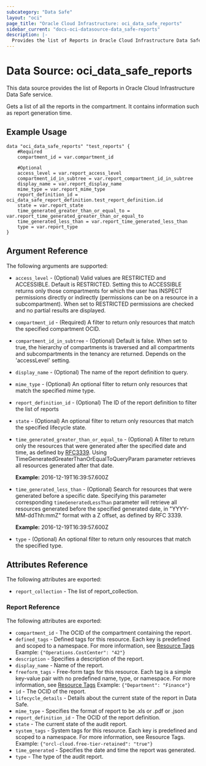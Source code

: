 ```yaml
---
subcategory: "Data Safe"
layout: "oci"
page_title: "Oracle Cloud Infrastructure: oci_data_safe_reports"
sidebar_current: "docs-oci-datasource-data_safe-reports"
description: |-
  Provides the list of Reports in Oracle Cloud Infrastructure Data Safe service
---
```


# Data Source: oci_data_safe_reports
This data source provides the list of Reports in Oracle Cloud Infrastructure Data Safe service.

Gets a list of all the reports in the compartment. It contains information such as report generation time.

## Example Usage

```hcl
data "oci_data_safe_reports" "test_reports" {
	#Required
	compartment_id = var.compartment_id

	#Optional
	access_level = var.report_access_level
	compartment_id_in_subtree = var.report_compartment_id_in_subtree
	display_name = var.report_display_name
	mime_type = var.report_mime_type
	report_definition_id = oci_data_safe_report_definition.test_report_definition.id
	state = var.report_state
	time_generated_greater_than_or_equal_to = var.report_time_generated_greater_than_or_equal_to
	time_generated_less_than = var.report_time_generated_less_than
	type = var.report_type
}
```

## Argument Reference

The following arguments are supported:

* `access_level` - (Optional) Valid values are RESTRICTED and ACCESSIBLE. Default is RESTRICTED. Setting this to ACCESSIBLE returns only those compartments for which the user has INSPECT permissions directly or indirectly (permissions can be on a resource in a subcompartment). When set to RESTRICTED permissions are checked and no partial results are displayed. 
* `compartment_id` - (Required) A filter to return only resources that match the specified compartment OCID.
* `compartment_id_in_subtree` - (Optional) Default is false. When set to true, the hierarchy of compartments is traversed and all compartments and subcompartments in the tenancy are returned. Depends on the 'accessLevel' setting. 
* `display_name` - (Optional) The name of the report definition to query.
* `mime_type` - (Optional) An optional filter to return only resources that match the specified mime type.
* `report_definition_id` - (Optional) The ID of the report definition to filter the list of reports
* `state` - (Optional) An optional filter to return only resources that match the specified lifecycle state.
* `time_generated_greater_than_or_equal_to` - (Optional) A filter to return only the resources that were generated after the specified date and time, as defined by [RFC3339](https://tools.ietf.org/html/rfc3339). Using TimeGeneratedGreaterThanOrEqualToQueryParam parameter retrieves all resources generated after that date.

	**Example:** 2016-12-19T16:39:57.600Z 
* `time_generated_less_than` - (Optional) Search for resources that were generated before a specific date. Specifying this parameter corresponding `timeGeneratedLessThan` parameter will retrieve all resources generated before the specified generated date, in "YYYY-MM-ddThh:mmZ" format with a Z offset, as defined by RFC 3339.

	**Example:** 2016-12-19T16:39:57.600Z 
* `type` - (Optional) An optional filter to return only resources that match the specified type.


## Attributes Reference

The following attributes are exported:

* `report_collection` - The list of report_collection.

### Report Reference

The following attributes are exported:

* `compartment_id` - The OCID of the compartment containing the report.
* `defined_tags` - Defined tags for this resource. Each key is predefined and scoped to a namespace. For more information, see [Resource Tags](https://docs.cloud.oracle.com/iaas/Content/General/Concepts/resourcetags.htm)  Example: `{"Operations.CostCenter": "42"}` 
* `description` - Specifies a description of the report.
* `display_name` - Name of the report.
* `freeform_tags` - Free-form tags for this resource. Each tag is a simple key-value pair with no predefined name, type, or namespace. For more information, see [Resource Tags](https://docs.cloud.oracle.com/iaas/Content/General/Concepts/resourcetags.htm)  Example: `{"Department": "Finance"}` 
* `id` - The OCID of the report.
* `lifecycle_details` - Details about the current state of the report in Data Safe.
* `mime_type` - Specifies the format of report to be .xls or .pdf or .json
* `report_definition_id` - The OCID of the report definition.
* `state` - The current state of the audit report.
* `system_tags` - System tags for this resource. Each key is predefined and scoped to a namespace. For more information, see Resource Tags. Example: `{"orcl-cloud.free-tier-retained": "true"}` 
* `time_generated` - Specifies the date and time the report was generated.
* `type` - The type of the audit report.

